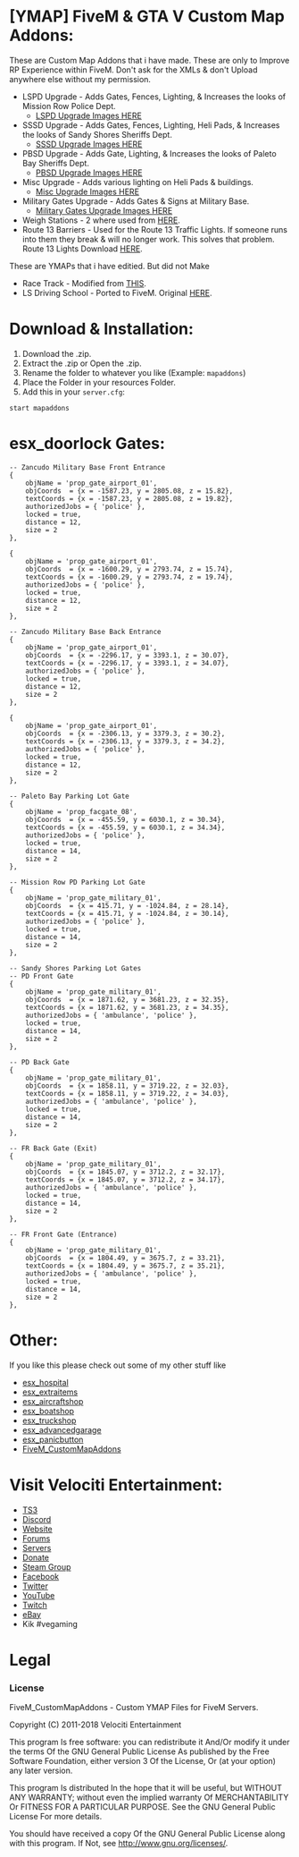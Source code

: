 # [YMAP] FiveM & GTA V Custom Map Addons:
These are Custom Map Addons that i have made. These are only to Improve RP Experience within FiveM. Don't ask for the XMLs & don't Upload anywhere else without my permission.
* LSPD Upgrade - Adds Gates, Fences, Lighting, & Increases the looks of Mission Row Police Dept.
  * [LSPD Upgrade Images HERE](https://imgur.com/a/sDzbEhL)
* SSSD Upgrade - Adds Gates, Fences, Lighting, Heli Pads, & Increases the looks of Sandy Shores Sheriffs Dept.
  * [SSSD Upgrade Images HERE](https://imgur.com/a/Y8FR0a0)
* PBSD Upgrade - Adds Gate, Lighting, & Increases the looks of Paleto Bay Sheriffs Dept.
  * [PBSD Upgrade Images HERE](https://imgur.com/a/j0jmmNH)
* Misc Upgrade - Adds various lighting on Heli Pads & buildings.
  * [Misc Upgrade Images HERE](https://imgur.com/a/zoEPwae)
* Military Gates Upgrade - Adds Gates & Signs at Military Base.
  * [Military Gates Upgrade Images HERE](https://imgur.com/a/AHk3AnF)
* Weigh Stations - 2 where used from [HERE](https://www.gta5-mods.com/maps/weigh-station-officerdeyoung).
* Route 13 Barriers - Used for the Route 13 Traffic Lights. If someone runs into them they break & will no longer work. This solves that problem. Route 13 Lights Download [HERE](https://forum.fivem.net/t/release-faxes-map-collection-ymap-update-31-jan/73469).

These are YMAPs that i have editied. But did not Make
* Race Track - Modified from [THIS](https://www.gta5-mods.com/maps/casino-racetrack-map-editor).
* LS Driving School - Ported to FiveM. Original [HERE](https://www.gta5-mods.com/maps/driving-school-v).

# Download & Installation:
1) Download the .zip.
2) Extract the .zip or Open the .zip.
3) Rename the folder to whatever you like (Example: `mapaddons`)
4) Place the Folder in your resources Folder.
5) Add this in your `server.cfg`:

```
start mapaddons
```
# esx_doorlock Gates:

	-- Zancudo Military Base Front Entrance
	{
		objName = 'prop_gate_airport_01',
		objCoords  = {x = -1587.23, y = 2805.08, z = 15.82},
		textCoords = {x = -1587.23, y = 2805.08, z = 19.82},
		authorizedJobs = { 'police' },
		locked = true,
		distance = 12,
		size = 2
	},
	
	{
		objName = 'prop_gate_airport_01',
		objCoords  = {x = -1600.29, y = 2793.74, z = 15.74},
		textCoords = {x = -1600.29, y = 2793.74, z = 19.74},
		authorizedJobs = { 'police' },
		locked = true,
		distance = 12,
		size = 2
	},
	
	-- Zancudo Military Base Back Entrance
	{
		objName = 'prop_gate_airport_01',
		objCoords  = {x = -2296.17, y = 3393.1, z = 30.07},
		textCoords = {x = -2296.17, y = 3393.1, z = 34.07},
		authorizedJobs = { 'police' },
		locked = true,
		distance = 12,
		size = 2
	},
	
	{
		objName = 'prop_gate_airport_01',
		objCoords  = {x = -2306.13, y = 3379.3, z = 30.2},
		textCoords = {x = -2306.13, y = 3379.3, z = 34.2},
		authorizedJobs = { 'police' },
		locked = true,
		distance = 12,
		size = 2
	},
	
	-- Paleto Bay Parking Lot Gate
	{
		objName = 'prop_facgate_08',
		objCoords  = {x = -455.59, y = 6030.1, z = 30.34},
		textCoords = {x = -455.59, y = 6030.1, z = 34.34},
		authorizedJobs = { 'police' },
		locked = true,
		distance = 14,
		size = 2
	},
	
	-- Mission Row PD Parking Lot Gate
	{
		objName = 'prop_gate_military_01',
		objCoords  = {x = 415.71, y = -1024.84, z = 28.14},
		textCoords = {x = 415.71, y = -1024.84, z = 30.14},
		authorizedJobs = { 'police' },
		locked = true,
		distance = 14,
		size = 2
	},
	
	-- Sandy Shores Parking Lot Gates
	-- PD Front Gate
	{
		objName = 'prop_gate_military_01',
		objCoords  = {x = 1871.62, y = 3681.23, z = 32.35},
		textCoords = {x = 1871.62, y = 3681.23, z = 34.35},
		authorizedJobs = { 'ambulance', 'police' },
		locked = true,
		distance = 14,
		size = 2
	},
	
	-- PD Back Gate
	{
		objName = 'prop_gate_military_01',
		objCoords  = {x = 1858.11, y = 3719.22, z = 32.03},
		textCoords = {x = 1858.11, y = 3719.22, z = 34.03},
		authorizedJobs = { 'ambulance', 'police' },
		locked = true,
		distance = 14,
		size = 2
	},
	
	-- FR Back Gate (Exit)
	{
		objName = 'prop_gate_military_01',
		objCoords  = {x = 1845.07, y = 3712.2, z = 32.17},
		textCoords = {x = 1845.07, y = 3712.2, z = 34.17},
		authorizedJobs = { 'ambulance', 'police' },
		locked = true,
		distance = 14,
		size = 2
	},
	
	-- FR Front Gate (Entrance)
	{
		objName = 'prop_gate_military_01',
		objCoords  = {x = 1804.49, y = 3675.7, z = 33.21},
		textCoords = {x = 1804.49, y = 3675.7, z = 35.21},
		authorizedJobs = { 'ambulance', 'police' },
		locked = true,
		distance = 14,
		size = 2
	},

# Other:
If you like this please check out some of my other stuff like
* [esx_hospital](https://github.com/HumanTree92/esx_hospital)
* [esx_extraitems](https://github.com/HumanTree92/esx_extraitems)
* [esx_aircraftshop](https://github.com/HumanTree92/esx_aircraftshop)
* [esx_boatshop](https://github.com/HumanTree92/esx_boatshop)
* [esx_truckshop](https://github.com/HumanTree92/esx_truckshop)
* [esx_advancedgarage](https://github.com/HumanTree92/esx_advancedgarage)
* [esx_panicbutton](https://github.com/HumanTree92/esx_panicbutton)
* [FiveM_CustomMapAddons](https://github.com/HumanTree92/FiveM_CustomMapAddons)

# Visit Velociti Entertainment:
* [TS3](http://www.velocitientertainment.com/ts3/)
* [Discord](https://discord.gg/azEY2kU)
* [Website](www.velocitientertainment.com/)
* [Forums](www.velocitientertainment.com/forum)
* [Servers](www.velocitientertainment.com/servers/)
* [Donate](http://www.velocitientertainment.com/donations/)
* [Steam Group](http://steamcommunity.com/groups/velocitientertainment)
* [Facebook](www.facebook.com/VelocitiEntertainment)
* [Twitter](www.twitter.com/VelocitiEnt)
* [YouTube](www.youtube.com/user/HumanTree92)
* [Twitch](www.twitch.tv/humantree92)
* [eBay](www.ebay.com/usr/humantree92)
* Kik #vegaming

# Legal
### License
FiveM_CustomMapAddons - Custom YMAP Files for FiveM Servers.

Copyright (C) 2011-2018 Velociti Entertainment

This program Is free software: you can redistribute it And/Or modify it under the terms Of the GNU General Public License As published by the Free Software Foundation, either version 3 Of the License, Or (at your option) any later version.

This program Is distributed In the hope that it will be useful, but WITHOUT ANY WARRANTY; without even the implied warranty Of MERCHANTABILITY Or FITNESS FOR A PARTICULAR PURPOSE. See the GNU General Public License For more details.

You should have received a copy Of the GNU General Public License along with this program. If Not, see http://www.gnu.org/licenses/.
